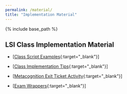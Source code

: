 ```yaml
---
permalink: /material/
title: "Implementation Material"
---
```

  
{% include base_path %}

## LSI Class Implementation Material

+ [[Class Script Examples](){:target="_blank"}]

+ [[Class Implementation Tips](){:target="_blank"}]

+ [[Metacognition Exit Ticket Activity](){:target="_blank"}]

+ [[Exam Wrappers](){:target="_blank"}]



